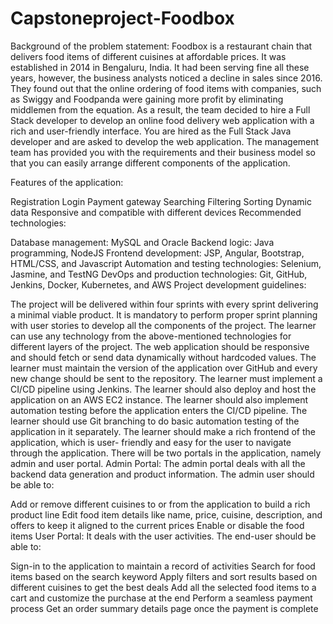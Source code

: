 # Capstoneproject-Foodbox
Background of the problem statement:
Foodbox is a restaurant chain that delivers food items of different cuisines at affordable prices. It was established in 2014 in Bengaluru, India. It had been serving fine all these years, however, the business analysts noticed a decline in sales since 2016. They found out that the online ordering of food items with companies, such as Swiggy and Foodpanda were gaining more profit by eliminating middlemen from the equation. As a result, the team decided to hire a Full Stack developer to develop an online food delivery web application with a rich and user-friendly interface.
You are hired as the Full Stack Java developer and are asked to develop the web application. The management team has provided you with the requirements and their business model so that you can easily arrange different components of the application.

Features of the application:

Registration
Login
Payment gateway
Searching
Filtering
Sorting
Dynamic data
Responsive and compatible with different devices
Recommended technologies:

Database management: MySQL and Oracle
Backend logic: Java programming, NodeJS
Frontend development: JSP, Angular, Bootstrap, HTML/CSS, and Javascript
Automation and testing technologies: Selenium, Jasmine, and TestNG
DevOps and production technologies: Git, GitHub, Jenkins, Docker, Kubernetes, and AWS
Project development guidelines:

The project will be delivered within four sprints with every sprint delivering a minimal viable product.
It is mandatory to perform proper sprint planning with user stories to develop all the components of the project.
The learner can use any technology from the above-mentioned technologies for different layers of the project.
The web application should be responsive and should fetch or send data dynamically without hardcoded values.
The learner must maintain the version of the application over GitHub and every new change should be sent to the repository.
The learner must implement a CI/CD pipeline using Jenkins.
The learner should also deploy and host the application on an AWS EC2 instance.
The learner should also implement automation testing before the application enters the CI/CD pipeline.
The learner should use Git branching to do basic automation testing of the application in it separately.
The learner should make a rich frontend of the application, which is user- friendly and easy for the user to navigate through the application.
There will be two portals in the application, namely admin and user portal.
Admin Portal:
The admin portal deals with all the backend data generation and product information. The admin user should be able to:

Add or remove different cuisines to or from the application to build a rich product line
Edit food item details like name, price, cuisine, description, and offers to keep it aligned to the current prices
Enable or disable the food items
User Portal:
It deals with the user activities. The end-user should be able to:

Sign-in to the application to maintain a record of activities
Search for food items based on the search keyword
Apply filters and sort results based on different cuisines to get the best deals
Add all the selected food items to a cart and customize the purchase at the end
Perform a seamless payment process
Get an order summary details page once the payment is complete
